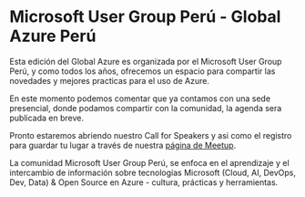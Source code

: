 # Microsoft User Group Perú - Global Azure Perú
  
Esta edición del Global Azure es organizada por el Microsoft User Group Perú, y como todos los años, ofrecemos un espacio para compartir las novedades y mejores practicas para el uso de Azure.

En este momento podemos comentar que ya contamos con una sede presencial, donde podamos compartir con la comunidad, la agenda sera publicada en breve.

Pronto estaremos abriendo nuestro Call for Speakers y asi como el registro para guardar tu lugar a través de nuestra [página de Meetup](https://www.meetup.com/msperu/events/306008632/).

La comunidad Microsoft User Group Perú, se enfoca en el aprendizaje y el intercambio de información sobre tecnologías Microsoft (Cloud, AI, DevOps, Dev, Data) & Open Source en Azure - cultura, prácticas y herramientas.
